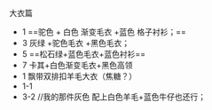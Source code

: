 大衣篇

- 1 ==驼色 + 白色 渐变毛衣 +蓝色 格子衬衫；==
- 3 灰绿 +驼色毛衣 +黑色毛衣；
- 5 ==松石绿+蓝色毛衣+蓝色衬衫==
- 7 卡其+白色渐变毛衣+黑色高领
- 1 飘带双排扣羊毛大衣（焦糖？）
- 1-1  
- 3-2 //我的那件灰色 配上白色羊毛+蓝色牛仔也还行；